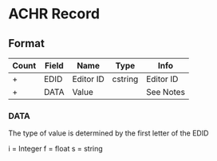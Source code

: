 ACHR Record
===========

## Format

Count | Field | Name | Type | Info
------|-------|------|------|-----
+ | EDID | Editor ID | cstring | Editor ID
+ | DATA | Value |  | See Notes

### DATA

The type of value is determined by the first letter of the EDID

 i = Integer 
 f = float
 s = string
